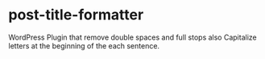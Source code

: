 # post-title-formatter
WordPress Plugin that remove double spaces and full stops also Capitalize letters at the beginning of the each sentence.
